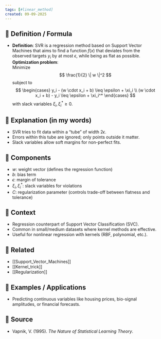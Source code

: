 ```yaml
--- 
tags: [#linear_method]
created: 09-09-2025
--- 
```



## 🔹 Definition / Formula
-  **Definition**: SVR is a regression method based on Support Vector Machines that aims to find a function $f(x)$ that deviates from the observed targets $y_i$ by at most $\epsilon$, while being as flat as possible. 
	**Optimization problem**:  
	  Minimize  
	  $$
	  \frac{1}{2} \| w \|^2
	  $$
	  subject to  
	  $$
	  \begin{cases}
	  y_i - (w \cdot x_i + b) \leq \epsilon + \xi_i \\
	  (w \cdot x_i + b) - y_i \leq \epsilon + \xi_i^*
	  \end{cases}
	  $$
	  with slack variables $\xi_i, \xi_i^* \geq 0$.

  
## 🔹 Explanation (in my words)
- SVR tries to fit data within a “tube” of width $2\epsilon$.  
- Errors within this tube are ignored; only points outside it matter.  
- Slack variables allow soft margins for non-perfect fits. 

## 🔹 Components
 - $w$: weight vector (defines the regression function)  
- $b$: bias term  
- $\epsilon$: margin of tolerance  
- $\xi_i, \xi_i^*$: slack variables for violations  
- $C$: regularization parameter (controls trade-off between flatness and tolerance)  

## 🔹 Context 
- Regression counterpart of Support Vector Classification (SVC).  
- Common in small/medium datasets where kernel methods are effective.  
- Useful for nonlinear regression with kernels (RBF, polynomial, etc.).  

## 🔹 Related
- [[Support_Vector_Machines]]  
- [[Kernel_trick]]  
- [[Regularization]]

## 🔹 Examples / Applications
- Predicting continuous variables like housing prices, bio-signal amplitudes, or financial forecasts. 

## 🔹 Source 
-  Vapnik, V. (1995). *The Nature of Statistical Learning Theory*.